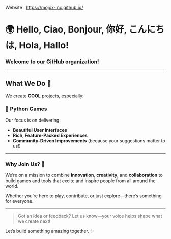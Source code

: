 Website : https://mojox-inc.github.io/

# 🌍 Hello, Ciao, Bonjour, 你好, こんにちは, Hola, Hallo!  

### Welcome to our GitHub organization!  

---

## What We Do 🚀  

We create **COOL** projects, especially:  

### 🐍 Python Games  

Our focus is on delivering:  
- **Beautiful User Interfaces**  
- **Rich, Feature-Packed Experiences**  
- **Community-Driven Improvements** (because your suggestions matter to us!)  

---

### Why Join Us? 🤝  

We’re on a mission to combine **innovation**, **creativity**, and **collaboration** to build games and tools that excite and inspire people from all around the world.  

Whether you’re here to play, contribute, or just explore—there’s something for everyone.  

---

> Got an idea or feedback? Let us know—your voice helps shape what we create next!  

Let’s build something amazing together. ✨  

